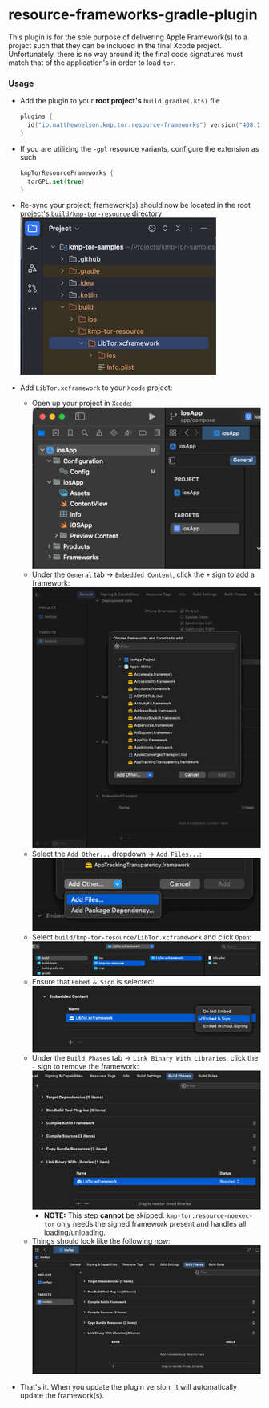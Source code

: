 # resource-frameworks-gradle-plugin

This plugin is for the sole purpose of delivering Apple Framework(s) to a project 
such that they can be included in the final Xcode project. Unfortunately, there 
is no way around it; the final code signatures must match that of the application's 
in order to load `tor`.

### Usage

<!-- TAG_VERSION -->

- Add the plugin to your **root project's** `build.gradle(.kts)` file 
  ```kotlin
  plugins {
    id("io.matthewnelson.kmp.tor.resource-frameworks") version("408.16.2")
  }
  ```

- If you are utilizing the `-gpl` resource variants, configure the extension as such 
  ```kotlin
  kmpTorResourceFrameworks {
    torGPL.set(true)
  }
  ```

- Re-sync your project; framework(s) should now be located in the root project's `build/kmp-tor-resource` directory  
  ![image](../../docs/assets/frameworks-gradle-plugin/build-dir.png)

- Add `LibTor.xcframework` to your `Xcode` project:
    - Open up your project in `Xcode`:  
      ![image](../../docs/assets/frameworks-gradle-plugin/xcode-open.png)
    - Under the `General` tab -> `Embedded Content`, click the `+` sign to add a framework:  
      ![image](../../docs/assets/frameworks-gradle-plugin/xcode-embed-1.png)
    - Select the `Add Other...` dropdown -> `Add Files...`:  
      ![image](../../docs/assets/frameworks-gradle-plugin/xcode-embed-2.png)
    - Select `build/kmp-tor-resource/LibTor.xcframework` and click `Open`:  
      ![image](../../docs/assets/frameworks-gradle-plugin/xcode-embed-3.png)
    - Ensure that `Embed & Sign` is selected:  
      ![image](../../docs/assets/frameworks-gradle-plugin/xcode-embed-sign.png)
    - Under the `Build Phases` tab -> `Link Binary With Libraries`, click the `-` sign to remove the framework:  
      ![image](../../docs/assets/frameworks-gradle-plugin/xcode-embed-link.png) 
        - **NOTE:** This step **cannot** be skipped. `kmp-tor:resource-noexec-tor` only needs the signed framework 
          present and handles all loading/unloading.
    - Things should look like the following now:  
      ![image](../../docs/assets/frameworks-gradle-plugin/xcode-embed-complete.png)
      
- That's it. When you update the plugin version, it will automatically update the framework(s).  
